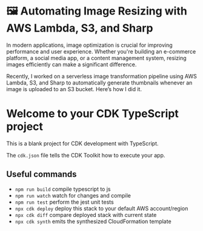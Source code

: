 #  🖼️ Automating Image Resizing with AWS Lambda, S3, and Sharp


In modern applications, image optimization is crucial for improving performance and user experience. Whether you're building an e-commerce platform, a social media app, or a content management system, resizing images efficiently can make a significant difference.

Recently, I worked on a serverless image transformation pipeline using AWS Lambda, S3, and Sharp to automatically generate thumbnails whenever an image is uploaded to an S3 bucket. Here’s how I did it.



# Welcome to your CDK TypeScript project

This is a blank project for CDK development with TypeScript.

The `cdk.json` file tells the CDK Toolkit how to execute your app.

## Useful commands

* `npm run build`   compile typescript to js
* `npm run watch`   watch for changes and compile
* `npm run test`    perform the jest unit tests
* `npx cdk deploy`  deploy this stack to your default AWS account/region
* `npx cdk diff`    compare deployed stack with current state
* `npx cdk synth`   emits the synthesized CloudFormation template
